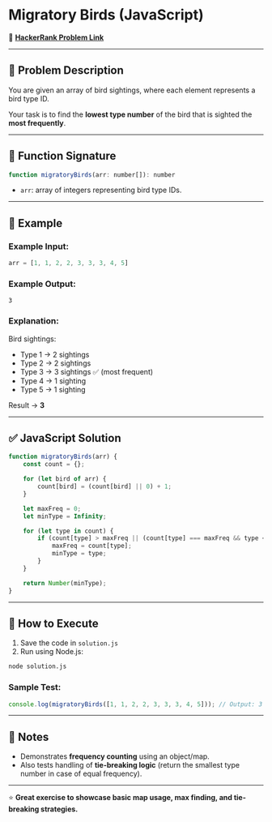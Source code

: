 # Migratory Birds (JavaScript)

🔗 **[HackerRank Problem Link](https://www.hackerrank.com/challenges/migratory-birds/problem?isFullScreen=true)**

---

## 📖 Problem Description

You are given an array of bird sightings, where each element represents a bird type ID.  

Your task is to find the **lowest type number** of the bird that is sighted the **most frequently**.

---

## 🧾 Function Signature

```javascript
function migratoryBirds(arr: number[]): number
```

- `arr`: array of integers representing bird type IDs.

---

## 📝 Example

### Example Input:
```javascript
arr = [1, 1, 2, 2, 3, 3, 3, 4, 5]
```

### Example Output:
```text
3
```

### Explanation:

Bird sightings:
- Type 1 → 2 sightings
- Type 2 → 2 sightings
- Type 3 → 3 sightings ✅ (most frequent)
- Type 4 → 1 sighting
- Type 5 → 1 sighting

Result → **3**

---

## ✅ JavaScript Solution

```javascript
function migratoryBirds(arr) {
    const count = {};

    for (let bird of arr) {
        count[bird] = (count[bird] || 0) + 1;
    }

    let maxFreq = 0;
    let minType = Infinity;

    for (let type in count) {
        if (count[type] > maxFreq || (count[type] === maxFreq && type < minType)) {
            maxFreq = count[type];
            minType = type;
        }
    }

    return Number(minType);
}
```

---

## 🚀 How to Execute

1. Save the code in `solution.js`
2. Run using Node.js:

```bash
node solution.js
```

### Sample Test:

```javascript
console.log(migratoryBirds([1, 1, 2, 2, 3, 3, 3, 4, 5])); // Output: 3
```

---

## 📌 Notes

- Demonstrates **frequency counting** using an object/map.
- Also tests handling of **tie-breaking logic** (return the smallest type number in case of equal frequency).

---

⭐ **Great exercise to showcase basic map usage, max finding, and tie-breaking strategies.**
